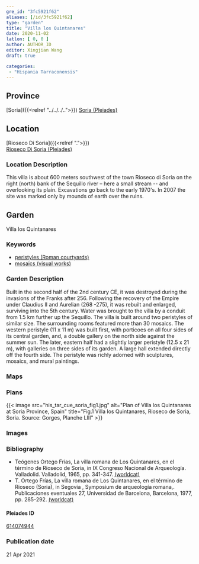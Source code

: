 ```yaml
---
gre_id: "3fc5921f62"
aliases: [/id/3fc5921f62]
type: "garden"
title: "Villa los Quintanares"
date: 2020-11-02
latlon: [ 0, 0 ]
author: AUTHOR_ID
editor: Xingjian Wang
draft: true

categories:
 - "Hispania Tarraconensis"
---
```


## Province

[Soria]({{<relref "../../../..">}})
[Soria (Pleiades)](https://pleiades.stoa.org/places/694916885)

<!--### Province Description-->


## Location

[Rioseco Di Soria]({{<relref ".">}}) \
[Rioseco Di Soria (Pleiades)](https://pleiades.stoa.org/places/614074944)

### Location Description
This villa is about 600 meters southwest of the town Rioseco di Soria on the right (north) bank of the Sequillo river – here a small stream -- and overlooking its plain. Excavations go back to the early 1970's.  In 2007 the site was marked only by mounds of earth over the ruins.

<!-- LEAVE THIS BLANK FOR NOW -->

<!--## Sublocation-->

<!--
[AREA WITHIN LOCATION, LIKE “PALATINE HILL”](GEOREFERENCE LINK)
A sublocation is any area larger than an individual garden, but located within a location. I would always try to include a link to a controlled vocabulary here if possible. This ID may well be different from the Garden ID, e.g., Pompeii versus a Garden in one of the houses which has its own Pleiades ID.
-->

<!--### Sublocation Description-->

<!-- DESCRIPTION -->

## Garden
Villa los Quintanares

### Keywords
- [peristyles (Roman courtyards)](http://vocab.getty.edu/page/aat/300080971)
- [mosaics (visual works)](http://vocab.getty.edu/page/aat/300015342)

### Garden Description
Built in the second half of the 2nd century CE, it was destroyed during the invasions of the Franks after 256.  Following the recovery of the Empire under Claudius II and Aurelian (268 -275), it was rebuilt and enlarged, surviving into the 5th century. Water was brought to the villa  by a conduit from 1.5 km further up the Sequillo.
The villa is built around two peristyles of similar size. The surrounding rooms featured more than 30 mosaics.  The western peristyle (11 x 11 m) was built first, with porticoes on all four sides of its central garden, and, a double gallery on the north side against the summer sun.  The later, eastern half had a slightly larger peristyle (12.5 x 21 m),  with galleries on three sides of its garden. A large hall extended directly off the fourth side.  The peristyle was richly adorned with sculptures, mosaics, and mural paintings.

### Maps

<!--
{{< image src="FILENAME" alt="ALT_TEXT" title="CAPTION" >}}
-->

### Plans

{{< image src="his_tar_cue_soria_fig1.jpg" alt="Plan of Villa los Quintanares at Soria Province, Spain" title="Fig.1 Villa los Quintanares, Rioseco de Soria, Soria.  Source: Gorges, Planche LIII" >}}

### Images

<!--
{{< image src="FILENAME" alt="ALT_TEXT" title="CAPTION" >}}
-->

<!--### Dates-->


### Bibliography
- Teógenes Ortego Frías, La villa romana de Los Quintanares, en el término de Rioseco de Soria, in IX Congreso Nacional de Arqueología. Valladolid. Valladolid, 1965, pp. 341-347. [(worldcat)](http://www.worldcat.org/oclc/892240885)
- T. Ortego Frías, La villa romana de Los Quintanares, en el término de Rioseco (Soria), in  Segovia , Symposium de arqueología romana,. Publicaciones eventuales 27, Universidad de Barcelona, Barcelona, 1977, pp. 285-292. [(worldcat)](http://www.worldcat.org/oclc/802753312)

<!--#### Periodo ID-->

<!-- [PERIODO_ID](https://pleiades.stoa.org/places/PLEIADES_ID) -->

#### Pleiades ID

[614074944](https://pleiades.stoa.org/places/614074944)

<!--#### TGN ID
[7031751](http://vocab.getty.edu/page/tgn/7031751) -->

<!--### Contributor-->


### Publication date

21 Apr 2021

<!--### Related articles-->

<!-- Links to other related articles. Leave blank for now -->
